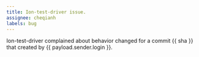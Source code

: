 ```yaml
---
title: Ion-test-driver issue.
assignee: cheqianh
labels: bug
---
```

Ion-test-driver complained about behavior changed for a commit {{ sha }} that created by {{ payload.sender.login }}.